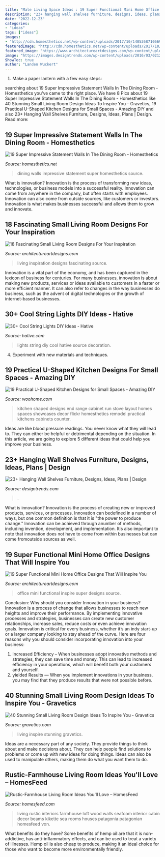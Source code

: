```yaml
---
title: "Male Living Space Ideas : 19 Super Functional Mini Home Office Designs That Will Inspire You"
description: "23+ hanging wall shelves furniture, designs, ideas, plans"
date: "2022-12-23"
categories:
- "ideas"
tags: ["ideas"]
images:
- "http://cdn.homesthetics.net/wp-content/uploads/2017/10/1405368710569.jpeg"
featuredImage: "http://cdn.homesthetics.net/wp-content/uploads/2017/10/1405368710569.jpeg"
featured_image: "https://www.architectureartdesigns.com/wp-content/uploads/2016/08/16-31.jpg"
image: "https://images.designtrends.com/wp-content/uploads/2016/03/02121357/Kids-Bedroom-Wall-Hanging-Shelves.jpg"
ShowToc: true
author: "Landen Wuckert"
---
```



1. Make a paper lantern with a few easy steps:

	

		
searching about 19 Super Impressive Statement Walls In The Dining Room - Homesthetics you've came to the right place. We have 8 Pics about 19 Super Impressive Statement Walls In The Dining Room - Homesthetics like 40 Stunning Small Living Room Design Ideas To Inspire You - Gravetics, 19 Practical U-Shaped Kitchen Designs for Small Spaces - Amazing DIY and also 23+ Hanging Wall Shelves Furniture, Designs, Ideas, Plans | Design. Read more:
		
    
## 19 Super Impressive Statement Walls In The Dining Room - Homesthetics

<img loading=lazy src="http://cdn.homesthetics.net/wp-content/uploads/2017/10/1405368710569.jpeg" onerror="this.onerror=null;this.src='https://tse3.mm.bing.net/th?id=OIP.6bfhs7tEb7R-3oC5WXPlYwHaJ4&amp;pid=15.1';" alt="19 Super Impressive Statement Walls In The Dining Room - Homesthetics">

_Source: homesthetics.net_

>dining walls impressive statement super homesthetics source. 

	

What is innovation?
Innovation is the process of transforming new ideas, technologies, or business models into a successful reality. Innovation can come from anywhere in the company, but often starts with employees. Innovation can also come from outside sources, like customers or investors. Innovation is what makes businesses successful and allows them to grow and innovate.

    
## 18 Fascinating Small Living Room Designs For Your Inspiration

<img loading=lazy src="https://www.architectureartdesigns.com/wp-content/uploads/2017/05/2-28.jpg" onerror="this.onerror=null;this.src='https://tse2.mm.bing.net/th?id=OIP.o70Uwt8eQXTgL5KYrFCLhAHaLJ&amp;pid=15.1';" alt="18 Fascinating Small Living Room Designs For Your Inspiration">

_Source: architectureartdesigns.com_

>living inspiration designs fascinating source. 

	

Innovation is a vital part of the economy, and has been captured in the lexicon of business for centuries. For many businesses, innovation is about making new products, services or ideas available to customers in a faster or more efficient manner. It can also refer to changes in the way businesses do business, such as the advent of digital technologies or the growth of internet-based businesses.

    
## 30+ Cool String Lights DIY Ideas - Hative

<img loading=lazy src="https://hative.com/wp-content/uploads/2015/01/string-lights-diy-ideas/15-string-lights-diy-ideas.jpg" onerror="this.onerror=null;this.src='https://tse3.mm.bing.net/th?id=OIP.8_MbPe9P1zdsin5ir-VOTQHaJ3&amp;pid=15.1';" alt="30+ Cool String Lights DIY Ideas - Hative">

_Source: hative.com_

>lights string diy cool hative source decoration. 

	

4. Experiment with new materials and techniques.

    
## 19 Practical U-Shaped Kitchen Designs For Small Spaces - Amazing DIY

<img loading=lazy src="http://www.woohome.com/wp-content/uploads/2016/01/u-shaped-kitchen-18.jpg" onerror="this.onerror=null;this.src='https://tse4.mm.bing.net/th?id=OIP.QYkMI4_LsQuTfKKNokwYRQHaKj&amp;pid=15.1';" alt="19 Practical U-Shaped Kitchen Designs for Small Spaces - Amazing DIY">

_Source: woohome.com_

>kitchen shaped designs end range cabinet run stove layout homes spaces showcases decor flickr homesthetics remodel practical kitchens cabinets counter. 

	

Ideas are like blood pressure readings. You never know what they will lead to. They can either be helpful or detrimental depending on the situation. In this article, we are going to explore 5 different ideas that could help you improve your business.

    
## 23+ Hanging Wall Shelves Furniture, Designs, Ideas, Plans | Design

<img loading=lazy src="https://images.designtrends.com/wp-content/uploads/2016/03/02121357/Kids-Bedroom-Wall-Hanging-Shelves.jpg" onerror="this.onerror=null;this.src='https://tse2.mm.bing.net/th?id=OIP.pZpNAcuIHxr37I8TG-gH7wHaJ4&amp;pid=15.1';" alt="23+ Hanging Wall Shelves Furniture, Designs, Ideas, Plans | Design">

_Source: designtrends.com_

>. 

	

What is innovation?
Innovation is the process of creating new or improved products, services, or processes. Innovation can bedefined in a number of ways, but one common definition is that it is "the power to produce change." Innovation can be achieved through anumber of methods, including invention, development, and implementation. Itis also important to note that innovation does not have to come from within businesses but can come fromoutside sources as well.

    
## 19 Super Functional Mini Home Office Designs That Will Inspire You

<img loading=lazy src="https://www.architectureartdesigns.com/wp-content/uploads/2016/08/16-31.jpg" onerror="this.onerror=null;this.src='https://tse2.mm.bing.net/th?id=OIP.2kSgiMvQbLxJjYLsANP7IQAAAA&amp;pid=15.1';" alt="19 Super Functional Mini Home Office Designs That Will Inspire You">

_Source: architectureartdesigns.com_

>office mini functional inspire super designs source. 

	

Conclusion: Why should you consider Innovation in your business?
Innovation is a process of change that allows businesses to reach new heights and improve their performance. By implementing innovative processes and strategies, businesses can create new customer relationships, increase sales, reduce costs or even achieve innovation goals. Innovation is critical for every business, whether it’s an indy start-up or a larger company looking to stay ahead of the curve. Here are four reasons why you should consider incorporating innovation into your business: 
1) Increased Efficiency – When businesses adopt innovative methods and strategies, they can save time and money. This can lead to increased efficiency in your operations, which will benefit both your customers and yourself. 
2) yielded Results — When you implement innovations in your business, you may find that they produce results that were not possible before.

    
## 40 Stunning Small Living Room Design Ideas To Inspire You - Gravetics

<img loading=lazy src="https://www.gravetics.com/wp-content/uploads/2016/12/Living-Room-Decor.jpg" onerror="this.onerror=null;this.src='https://tse1.mm.bing.net/th?id=OIP.srBNn2rquv2NveYGUIYovgHaLH&amp;pid=15.1';" alt="40 Stunning Small Living Room Design Ideas To Inspire You - Gravetics">

_Source: gravetics.com_

>living inspire stunning gravetics. 

	

Ideas are a necessary part of any society. They provide things to think about and make decisions about. They can help people find solutions to problems or come up with new ideas for doing things. Ideas can also be used to manipulate others, making them do what you want them to do.

    
## Rustic-Farmhouse Living Room Ideas You&#039;ll Love – HomesFeed

<img loading=lazy src="http://homesfeed.com/wp-content/uploads/2018/07/grand-rustic-farmhouse-living-room-blue-wood-siding-walls-hardwood-beams-and-structure-supports-wood-floors-white-sofa-black-coffee-table.jpg" onerror="this.onerror=null;this.src='https://tse1.mm.bing.net/th?id=OIP.MYQkQ9MrWcZreP_z0fGK8QAAAA&amp;pid=15.1';" alt="Rustic-Farmhouse Living Room Ideas You&#039;ll Love – HomesFeed">

_Source: homesfeed.com_

>living rustic interiors farmhouse loft wood walls seafoam interior cabin decor beams kikette sea rooms houses patagonia patagonian homesfeed von. 

	

What benefits do they have?
Some benefits of hemp oil are that it is non-addictive, has anti-inflammatory effects, and can be used to treat a variety of illnesses. Hemp oil is also cheap to produce, making it an ideal choice for those who want to become more environmentally friendly.

